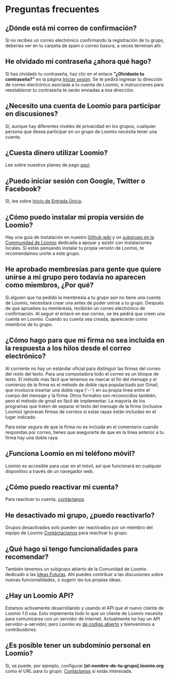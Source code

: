 # Preguntas frecuentes

## ¿Dónde está mi correo de confirmación?

Si no recibes un correo electrónico confirmando la registración de tu grupo, deberías ver en tu carpeta de spam o correo basura, a veces terminan ahí.

## He olvidado mi contraseña ¿ahora qué hago?

Si has olvidado tu contraseña, haz clic en el enlace **”¿Olvidaste tu contraseña?”** en la página [Iniciar sesión](https://www.loomio.org/users/sign_in). Se te pedirá ingresar tu dirección de correo electrónico asociada a tu cuenta de Loomio, e instrucciones para reestablecer tu contraseña te serán enviadas a esa dirección.

## ¿Necesito una cuenta de Loomio para participar en discusiones?

Sí, aunque hay diferentes niveles de privacidad en los grupos, cualquier persona que desea participar en un grupo de Loomio necesita tener una cuenta.

## ¿Cuesta dinero utilizar Loomio?

Lee sobre nuestros planes de pago [aquí](https://www.loomio.org/pricing).

## ¿Puedo iniciar sesión con Google, Twitter o Facebook?

SI, lee sobre [Inicio de Entrada Única](getting_started.html#single-sign-on).

## ¿Cómo puedo instalar mi propia versión de Loomio?

Hay una guía de instalación en nuestro [Github wiki](https://github.com/loomio/loomio/wiki) y un [ subgrupo en la Communidad de Loomio](https://www.loomio.org/g/C7I2YAPN/loomio-community-installing-loomio) dedicada a apoyar y asistir con instalaciones locales. Si estás pensando instalar tu propia versión de Loomio, te recomendamos unirte a este grupo.    

## He aprobado membresías para gente que quiere unirse a mi grupo pero todavía no aparecen como miembros, ¿Por qué?

Si alguien que ha pedido la membresía a tu grupo aún no tiene una cuenta de Loomio, necesitará crear una antes de poder unirse a tu grupo. Después de que apruebes su membresía, recibirán un correo electrónico de confirmación. Al seguir el enlace en ese correo, se les pedirá que creen una cuenta en Loomio. Cuando su cuenta sea creada, aparecerán como miembros de tu grupo.

## ¿Cómo hago para que mi firma no sea incluida en la respuesta a los hilos desde el correo electrónico?

Al corriente no hay un estándar oficial para distinguir las firmas del correo del resto del texto. Para una computadora todo el correo es un bloque de texto. El método más fácil que tenemos es marcar el fin del mensaje y el comienzo de la firma es el método de doble raya popularizado por Gmail, que involucra insertar una doble raya ('--') en su propia línea entre el cuerpo del mensaje y la firma. Otros formatos son reconocidos también, pero el método de gmail es fácil de implementar. La mayoría de los programas que traten de separar el texto del mensaje de la firma (inclusive Loomio) ignoraran firmas de correos si estas rayas están incluidas en el lugar indicado.

Para estar segura de que la firma no es incluida en el comentario cuando respondas por correo, tienes que asegurarte de que en la línea anterior a tu firma hay una doble raya.

## ¿Funciona Loomio en mi teléfono móvil?

Loomio es accesible para usar en el móvil, así que funcionará en cualquier dispositivo a través de un navegador web.

## ¿Cómo puedo reactivar mi cuenta?

Para reactivar tu cuenta, [contáctanos](https://loomio.org/contact).

## He desactivado mi grupo, ¿puedo reactivarlo?

Grupos desactivados solo pueden ser reactivados por un miembro del equipo de Loomio [Contáctactanos](https://loomio.org/contact) para reactivar tu grupo.

## ¿Qué hago si tengo funcionalidades para recomendar?

También tenemos un subgrupo abierto de la Comunidad de Loomio dedicado a las [Ideas Futuras](https://www.loomio.org/g/GN7EFQTK/loomio-community-feature-ideas). Ahí puedes contribuir a las discusiones sobre nuevas funcionalidades, o sugerir las tus propias ideas.

## ¿Hay un Loomio API?

Estamos activamente desarrollando y usando el API que el nuevo cliente de Loomio 1.0 usa. Esto implementa todo lo que un cliente de Loomio necesita para comunicarse con un servidor de internet. Actualmente no hay un API servidor-a-servidor, pero Loomio es [de codigo abierto](http://github.com/loomio/loomio) y bienvenimos a contribuidores.

## ¿Es posible tener un subdominio personal en Loomio?

Sí, se puede, por ejemplo, configurar **[el-nombre-de-tu-grupo].loomio.org** como el URL para tu grupo. [Contáctanos](https://loomio.org/contact) si estás interesada.
